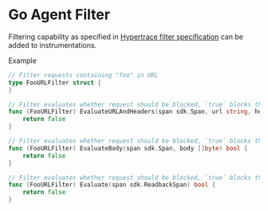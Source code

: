 # Go Agent Filter

Filtering capability as specified in [Hypertrace filter specification](https://github.com/hypertrace/specification/blob/main/agent/filtering.md) can be added to instrumentations.

Example

```go
// Filter requests containing "foo" in URL
type FooURLFilter struct {
}

// Filter evaluates whether request should be blocked, `true` blocks the request and `false` continues it.
func (FooURLFilter) EvaluateURLAndHeaders(span sdk.Span, url string, headers map[string][]string) bool {
	return false
}

// Filter evaluates whether request should be blocked, `true` blocks the request and `false` continues it.
func (FooURLFilter) EvaluateBody(span sdk.Span, body []byte) bool {
	return false
}

// Filter evaluates whether request should be blocked, `true` blocks the request and `false` continues it.
func (FooURLFilter) Evaluate(span sdk.ReadbackSpan) bool {
	return false
}
```
